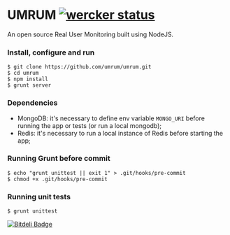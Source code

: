 # UMRUM [![wercker status](https://app.wercker.com/status/6352eaeefa758f4d3b98d6de80d8e82c/s/master "wercker status")](https://app.wercker.com/project/bykey/6352eaeefa758f4d3b98d6de80d8e82c)
An open source Real User Monitoring built using NodeJS.

### Install, configure and run

```
$ git clone https://github.com/umrum/umrum.git
$ cd umrum
$ npm install
$ grunt server
```

### Dependencies
- MongoDB: it's necessary to define env variable `MONGO_URI` before running the app or tests (or run a local mongodb);
- Redis: it's necessary to run a local instance of Redis before starting the app;

### Running Grunt before commit

```
$ echo "grunt unittest || exit 1" > .git/hooks/pre-commit
$ chmod +x .git/hooks/pre-commit
```

### Running unit tests

```
$ grunt unittest
```


[![Bitdeli Badge](https://d2weczhvl823v0.cloudfront.net/umrum/umrum/trend.png)](https://bitdeli.com/free "Bitdeli Badge")

